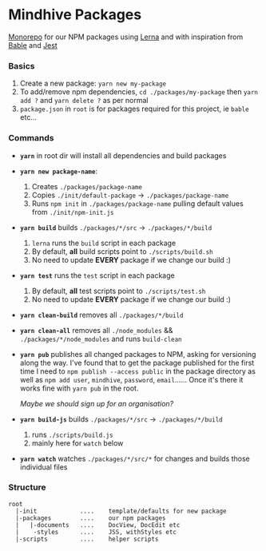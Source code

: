 # Mindhive Packages
[Monorepo](https://github.com/babel/babel/blob/master/doc/design/monorepo.md) 
for our NPM packages using [Lerna](https://github.com/lerna/lerna) and with inspiration 
from [Bable](https://github.com/babel/babel/tree/master/packages) and 
[Jest](https://github.com/facebook/jest/tree/master/packages)

### Basics
1.  Create a new package: `yarn new my-package`
1.  To add/remove npm dependencies, `cd ./packages/my-package` then `yarn add ?` and `yarn delete ?` as per normal
1.  `package.json` in `root` is for packages required for this project, ie `bable` etc...
### Commands

* **`yarn`** in root dir will install all dependencies and build packages

* **`yarn new package-name`**:
    1. Creates `./packages/package-name`
    1. Copies `./init/default-package` -> `./packages/package-name`
    1. Runs `npm init` in `./packages/package-name` pulling default values from `./init/npm-init.js`

* **`yarn build`** builds `./packages/*/src` -> `./packages/*/build`
    1. `lerna` runs the `build` script in each package
    1. By default, **all** build scripts point to `./scripts/build.sh`
    1. No need to update **EVERY** package if we change our build :)

* **`yarn test`** runs the `test` script in each package
    1. By default, **all** test scripts point to `./scripts/test.sh`
    1. No need to update **EVERY** package if we change our build :)
    
* **`yarn clean-build`** removes all `./packages/*/build`

* **`yarn clean-all`** removes all `./node_modules` && `./packages/*/node_modules` and runs `build-clean`

* **`yarn pub`** publishes all changed packages to NPM, asking for versioning along the way. I've found that to get the 
    package published for the first time I need to `npm publish --access public` in the package directory as well as `npm add user`, `mindhive`, `password`, `email`...... Once it's there it works fine with `yarn pub` in the root.
     
     _Maybe we should sign up for an organisation?_

* **`yarn build-js`** builds `./packages/*/src` -> `./packages/*/build`
    1. runs `./scripts/build.js`
    2. mainly here for `watch` below
    
* **`yarn watch`** watches `./packages/*/src/*` for changes and builds those individual files

### Structure
```text
root
  |-init            ....    template/defaults for new package    
  |-packages        ....    our npm packages
  |   |-documents   ....    DocView, DocEdit etc
  |    -styles      ....    JSS, withStyles etc
  |-scripts         ....    helper scripts

```
